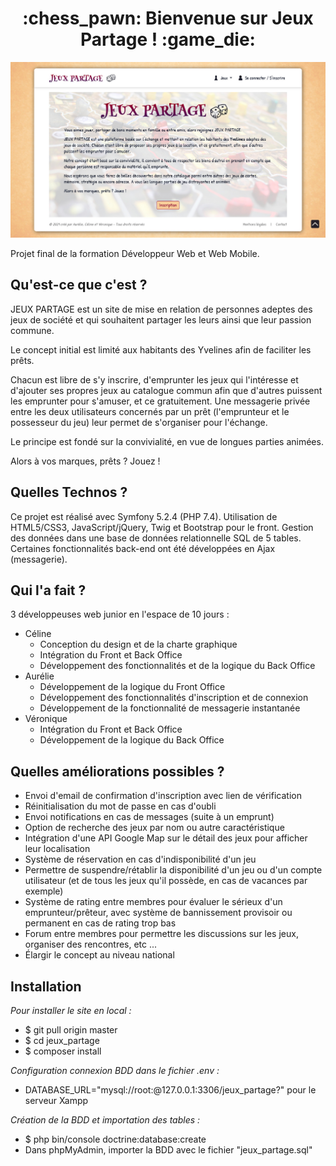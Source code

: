 <h1 align="center">:chess_pawn: Bienvenue sur Jeux Partage ! :game_die:</h1>

![screenshot](https://github.com/celine-trv/jeux_partage/blob/master/screenshot.jpg)

Projet final de la formation Développeur Web et Web Mobile.


## Qu'est-ce que c'est ?

JEUX PARTAGE est un site de mise en relation de personnes adeptes des jeux de société et qui souhaitent partager les leurs ainsi que leur passion commune.

Le concept initial est limité aux habitants des Yvelines afin de faciliter les prêts.

Chacun est libre de s'y inscrire, d'emprunter les jeux qui l'intéresse et d'ajouter ses propres jeux au catalogue commun afin que d'autres puissent les emprunter pour s'amuser, et ce gratuitement.
Une messagerie privée entre les deux utilisateurs concernés par un prêt (l'emprunteur et le possesseur du jeu) leur permet de s'organiser pour l'échange.

Le principe est fondé sur la convivialité, en vue de longues parties animées.

Alors à vos marques, prêts ? Jouez !


## Quelles Technos ?

Ce projet est réalisé avec Symfony 5.2.4 (PHP 7.4).
Utilisation de HTML5/CSS3, JavaScript/jQuery, Twig et Bootstrap pour le front.
Gestion des données dans une base de données relationnelle SQL de 5 tables.
Certaines fonctionnalités back-end ont été développées en Ajax (messagerie).


## Qui l'a fait ?

3 développeuses web junior en l'espace de 10 jours :

* Céline
  - Conception du design et de la charte graphique
  - Intégration du Front et Back Office
  - Développement des fonctionnalités et de la logique du Back Office
* Aurélie
  - Développement de la logique du Front Office
  - Développement des fonctionnalités d'inscription et de connexion
  - Développement de la fonctionnalité de messagerie instantanée 
* Véronique
  - Intégration du Front et Back Office
  - Développement de la logique du Back Office


## Quelles améliorations possibles ?

* Envoi d'email de confirmation d'inscription avec lien de vérification
* Réinitialisation du mot de passe en cas d'oubli
* Envoi notifications en cas de messages (suite à un emprunt)
* Option de recherche des jeux par nom ou autre caractéristique
* Intégration d'une API Google Map sur le détail des jeux pour afficher leur localisation
* Système de réservation en cas d'indisponibilité d'un jeu
* Permettre de suspendre/rétablir la disponibilité d'un jeu ou d'un compte utilisateur (et de tous les jeux qu'il possède, en cas de vacances par exemple)
* Système de rating entre membres pour évaluer le sérieux d'un emprunteur/prêteur, avec système de bannissement provisoir ou permanent en cas de rating trop bas
* Forum entre membres pour permettre les discussions sur les jeux, organiser des rencontres, etc ...
* Élargir le concept au niveau national


## Installation

_Pour installer le site en local :_
*	$ git pull origin master 
*	$ cd jeux_partage
*	$ composer install

_Configuration connexion BDD dans le fichier .env :_
* DATABASE_URL="mysql://root:@127.0.0.1:3306/jeux_partage?" pour le serveur Xampp

_Création de la BDD et importation des tables :_
* $ php bin/console doctrine:database:create
* Dans phpMyAdmin, importer la BDD avec le fichier "jeux_partage.sql"

